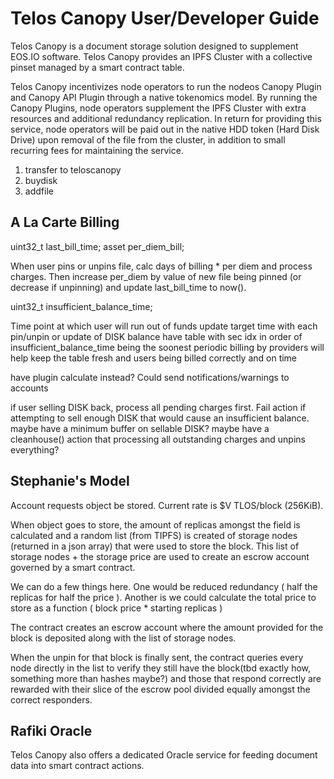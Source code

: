 # Telos Canopy User/Developer Guide

Telos Canopy is a document storage solution designed to supplement EOS.IO software. Telos Canopy provides an IPFS Cluster with a collective pinset managed by a smart contract table.

Telos Canopy incentivizes node operators to run the nodeos Canopy Plugin and Canopy API Plugin through a native tokenomics model. By running the Canopy Plugins, node operators supplement the IPFS Cluster with extra resources and additional redundancy replication. In return for providing this service, node operators will be paid out in the native HDD token (Hard Disk Drive) upon removal of the file from the cluster, in addition to small recurring fees for maintaining the service.


1. transfer to teloscanopy
2. buydisk
3. addfile

## A La Carte Billing

uint32_t last_bill_time;
asset per_diem_bill;

When user pins or unpins file, calc days of billing * per diem and process charges.
Then increase per_diem by value of new file being pinned (or decrease if unpinning) and update last_bill_time to now().

uint32_t insufficient_balance_time;

Time point at which user will run out of funds
update target time with each pin/unpin or update of DISK balance
have table with sec idx in order of insufficient_balance_time being the soonest
periodic billing by providers will help keep the table fresh and users being billed correctly and on time

have plugin calculate instead? Could send notifications/warnings to accounts

if user selling DISK back, process all pending charges first. Fail action if attempting to sell enough DISK that would cause an insufficient balance. maybe have a minimum buffer on sellable DISK? maybe have a cleanhouse() action that processing all outstanding charges and unpins everything?


## Stephanie's Model

Account requests object be stored.  Current rate is $V TLOS/block (256KiB).

When object goes to store, the amount of replicas amongst the field is calculated
and a random list (from TIPFS) is created of storage nodes (returned in a json array)
that were used to store the block.  This list of storage nodes + the storage price are used
to create an escrow account governed by a smart contract.

We can do a few things here.  One would be reduced redundancy ( half the replicas for half the price ).
Another is we could calculate the total price to store as a function ( block price * starting replicas )  

The contract creates an escrow account where the amount provided for the block is deposited
along with the list of storage nodes.

When the unpin for that block is finally sent, the contract queries every node directly in the list
to verify they still have the block(tbd exactly how, something more than hashes maybe?) and those 
that respond correctly are rewarded with their slice of the escrow pool divided equally amongst
the correct responders.

## Rafiki Oracle

Telos Canopy also offers a dedicated Oracle service for feeding document data into smart contract actions.